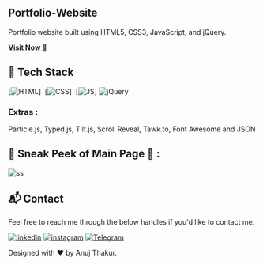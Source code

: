 ## Portfolio-Website
Portfolio website built using HTML5, CSS3, JavaScript, and jQuery.

<a href="https://anujcooks.github.io/Anuj-Portfolio/" target="_blank">**Visit Now** 🚀</a>


## 📌 Tech Stack
[![HTML](https://img.shields.io/badge/html5%20-%23E34F26.svg?&style=for-the-badge&logo=html5&logoColor=white)]&nbsp;
[![CSS](https://img.shields.io/badge/css3%20-%231572B6.svg?&style=for-the-badge&logo=css3&logoColor=white)]&nbsp;
[![JS](https://img.shields.io/badge/javascript%20-%23323330.svg?&style=for-the-badge&logo=javascript&logoColor=%23F7DF1E)]
<img alt="jQuery" src="https://img.shields.io/badge/jquery-%230769AD.svg?style=for-the-badge&logo=jquery&logoColor=white"/>

### Extras : 
Particle.js, Typed.js, Tilt.js, Scroll Reveal, Tawk.to, Font Awesome and JSON

## 📌 Sneak Peek of Main Page 🙈 :
![ss](https://user-images.githubusercontent.com/64949957/159113640-d92665a8-f614-42b3-8456-66b97fc2e651.png)


<h2>📬 Contact</h2>

Feel free to reach me through the below handles if you'd like to contact me.

[![linkedin](https://img.shields.io/badge/LinkedIn-0077B5?style=for-the-badge&logo=linkedin&logoColor=white)](https://www.linkedin.com/in/anuj-thakur-979a6330b)
[![instagram](https://img.shields.io/badge/Instagram-E4405F?style=for-the-badge&logo=instagram&logoColor=white)](https://www.instagram.com/the_anujthakurr)
[![Telegram](https://img.shields.io/badge/Telegram-0077B5?style=for-the-badge&logo=telegram&logoColor=white)](https://t.me/STARKMIND_OP)

Designed with ❤️ by Anuj Thakur.
